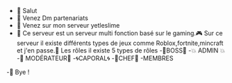 - 🤗 Salut
- 👀 Venez Dm partenariats
- 📀 Venez sur mon serveur yetleslime
- 🚀 Ce serveur est un serveur multi fonction basé sur le gaming.🎮 Sur ce serveur il existe différents types de jeux comme Roblox,fortnite,mincraft et j'en passe.📀 Les rôles il existe 5 types de rôles 
-💢BOSS💢
-💥 ADMIN 💥
-📀 MODÉRATEUR📀
-🌀CAPORAL🌀
-🍭CHEF🍭
-MEMBRES

-🎈 Bye !

<!---
yetleslime/yetleslime is a ✨ special ✨ repository because its `README.md` (this file) appears on your GitHub profile.
You can click the Preview link to take a look at your changes.
--->
